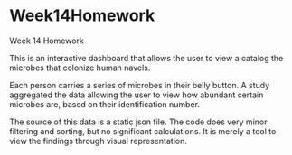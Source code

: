 # Week14Homework
Week 14 Homework

This is an interactive dashboard that allows the user to view a catalog the microbes that colonize human navels.

Each person carries a series of microbes in their belly button. A study aggregated the data allowing the user to view how abundant certain microbes are, based on their identification number. 

The source of this data is a static json file. The code does very minor filtering and sorting, but no significant calculations. It is merely a tool to view the findings through visual representation.
